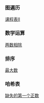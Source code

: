 ### 图遍历

[课程表II](课程表II.md)

### 数学运算

[两数相除](两数相除.md)

### 排序

[最大数](最大数.md)

### 哈希表

[缺失的第一个正数](缺失的第一个正数.md)

[](.md)

[](.md)

[](.md)

[](.md)

[](.md)

[](.md)

[](.md)

[](.md)

[](.md)

[](.md)

[](.md)

[](.md)

[](.md)

[](.md)

[](.md)

[](.md)

[](.md)

[](.md)

[](.md)

[](.md)

[](.md)

[](.md)

[](.md)

[](.md)

[](.md)

[](.md)

[](.md)

[](.md)

[](.md)

[](.md)

[](.md)

[](.md)

[](.md)

[](.md)
